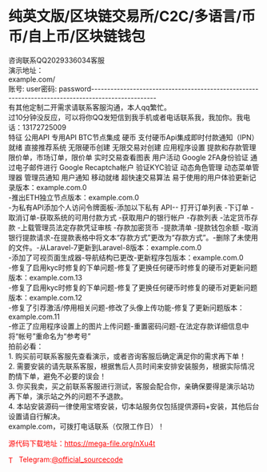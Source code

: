 # 纯英文版/区块链交易所/C2C/多语言/币币/自上币/区块链钱包

咨询联系QQ2029336034客服<br>演示地址：<br>example.com/<br>账号: user密码: password--------------------------------------------------------------------------------------------------<br>有其他定制二开需求请联系客服沟通，本人qq繁忙。<br>过10分钟没反应，可以将你QQ发短信到我手机或者电话联系我，我加你。我电话：13172725009<br>特征    公用API    专用API     BTC节点集成    硬币    支付硬币Api集成即时付款通知（IPN）就绪    直接推荐系统    无限硬币创建    无限交易对创建    应用程序设置    提款和存款管理    限价单，市场订单，限价单    实时交易查看图表    用户活动    Google 2FA身份验证    通过电子邮件进行    Google Recaptcha帐户    验证KYC验证    动态角色管理    动态菜单管理器    管理员通知    用户通知    移动就绪    超快速交易算法    易于使用的用户体验更新记录版本：example.com.0<br>-推出ETH独立节点版本：example.com.0<br>-为私有API添加个人访问令牌面板-添加以下私有    API--    打开订单列表    -下订单    -取消订单-获取系统的可用付款方式    -获取用户的银行帐户    -存款列表    -法定货币存款    -上载管理员法定存款凭证审核    -存款加密货币    -提款清单    -提款钱包余额    -取消银行提款请求-在提款表格中将文本“存款方式”更改为“存款方式”。-删除了未使用的文件。-从Laravel-7更新到Laravel-8版本：example.com.0<br>-添加了可视页面生成器-导航结构已更改-更新程序包版本：example.com.0<br>-修复了启用kyc时修复的下单问题-修复了更换任何硬币时修复的硬币对更新问题版本：example.com.13<br>-修复了启用kyc时修复的下单问题-修复了更换任何硬币时修复的硬币对更新问题版本：example.com.12<br>-修复了引荐激活/停用相关问题-修改了头像上传功能-修复了更新问题版本：example.com.11<br>-修正了应用程序设置上的图片上传问题-重置密码问题-在法定存款详细信息中将“帐号”重命名为“参考号”<br>拍前必看：<br>1.  购买前可联系客服先查看演示，或者咨询客服后确定满足你的需求再下单！<br>   2.  需要安装的请先联系客服，根据售后人员时间来安排安装服务，根据实际情况酌情下单，避免不必要的误会！<br>   3.  你买我卖，买之前联系客服进行测试，客服会配合你，亲确保要得是演示站功再下单，演示站之外的问题不予退款。<br>   4.  本站安装源码一律使用宝塔安装，切本站服务仅包括提供源码+安装，其他后台设置请自行解决。<br>   example.com，可拨打电话联系（仅限工作日）！ <br>


<p style="color: red;">源代码下载地址：<a href="https://mega-file.org/nXu4t" style="color: red;">https://mega-file.org/nXu4t</a></p><p style="color: red;"><img src="https://cdn-icons-png.flaticon.com/512/2111/2111646.png" alt="Telegram Icon" style="width: 16px; vertical-align: middle; margin-right: 5px;">Telegram:<a href="https://t.me/official_sourcecode" style="color: red;">@official_sourcecode</a></p>